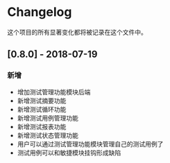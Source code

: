 # Changelog

这个项目的所有显著变化都将被记录在这个文件中。

## [0.8.0] - 2018-07-19

### 新增

- 增加测试管理功能模块后端
- 新增测试摘要功能
- 新增测试循环功能
- 新增测试用例管理功能
- 新增测试报表功能
- 新增测试状态管理功能
- 用户可以通过测试管理功能模块管理自己的测试用例了
- 测试用例可以和敏捷模块挂钩形成缺陷
